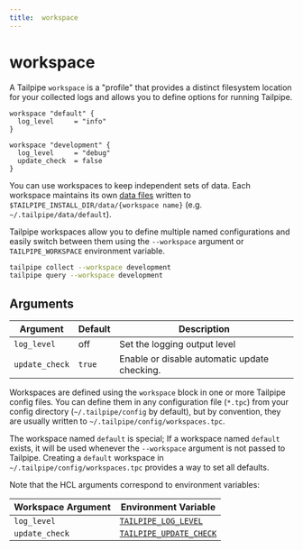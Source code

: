 ```yaml
---
title:  workspace
---
```

# workspace 

A Tailpipe `workspace` is a "profile" that provides a distinct filesystem location for your collected logs and allows you to define options for running Tailpipe.  

```hcl
workspace "default" {
  log_level     = "info"
}

workspace "development" {
  log_level     = "debug"
  update_check  = false
}
```

You can use workspaces to keep independent sets of data. Each workspace maintains its own [data files](/docs/collect/configure#hive-partitioning) written to `$TAILPIPE_INSTALL_DIR/data/{workspace name}` (e.g. `~/.tailpipe/data/default`).

Tailpipe workspaces allow you to define multiple named configurations and easily switch between them using the `--workspace` argument or `TAILPIPE_WORKSPACE` environment variable. 

```bash
tailpipe collect --workspace development
tailpipe query --workspace development
```

## Arguments

| Argument            |    Default  | Description
|---------------------|-------------|-----------------------------------------
| `log_level`         | off         | Set the logging output level
| `update_check`      | `true`      | Enable or disable automatic update checking.


Workspaces are defined using the `workspace` block in one or more Tailpipe config files.  You can define them in any configuration file (`*.tpc`) from your config directory (`~/.tailpipe/config` by default), but by convention, they are usually written to `~/.tailpipe/config/workspaces.tpc`.

The workspace named `default` is special; If a workspace named `default` exists, it will be used whenever the `--workspace` argument is not passed to Tailpipe.  Creating a `default` workspace in `~/.tailpipe/config/workspaces.tpc` provides a way to set all defaults.

Note that the HCL arguments correspond to environment variables:

| Workspace Argument | Environment Variable             
|--------------------|-------------------------
| `log_level`        | [`TAILPIPE_LOG_LEVEL`](/docs/reference/env-vars/tailpipe_log_level)
| `update_check`     | [`TAILPIPE_UPDATE_CHECK`](/docs/reference/env-vars/tailpipe_update_check)
